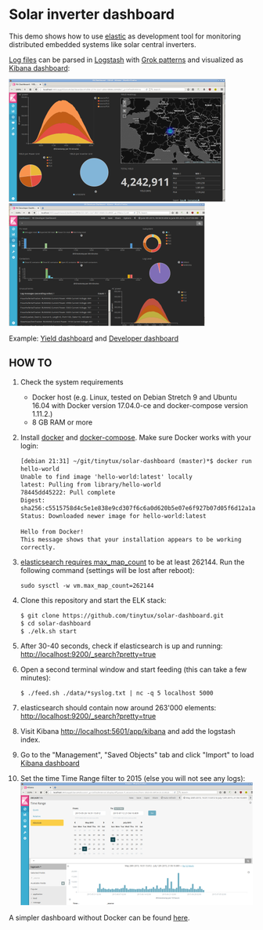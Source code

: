 Solar inverter dashboard
========================

This demo shows how to use [elastic](https://www.elastic.co/products) as development tool for monitoring distributed embedded systems like solar central inverters.

[Log files](data/2015-06-01_00-00-00_testlog.txt) can be parsed in [Logstash](docker-elk/logstash/pipeline/logstash.conf) with [Grok patterns](docker-elk/logstash/patterns/solarmax-rx.conf) and visualized as [Kibana dashboard](docker-elk/kibana/config/export.json):


![screenshot](doc/screenshot-01-yield-dashboard-mini.png "Yield dashboard screenshot")
![screenshot](doc/screenshot-02-developer-dashboard-mini.png "Developer dashboard screenshot")

Example: [Yield dashboard](doc/screenshot-01-yield-dashboard.png) and [Developer dashboard](doc/screenshot-02-developer-dashboard.png)



HOW TO
------

1. Check the system requirements
   * Docker host (e.g. Linux, tested on Debian Stretch 9 and Ubuntu 16.04 with Docker version 17.04.0-ce and docker-compose version 1.11.2.)
   * 8 GB RAM or more
2. Install [docker](https://docs.docker.com/engine/installation/) and [docker-compose](https://docs.docker.com/compose/install/). Make sure Docker works with your login:

    ```
    [debian 21:31] ~/git/tinytux/solar-dashboard (master)*$ docker run hello-world
    Unable to find image 'hello-world:latest' locally
    latest: Pulling from library/hello-world
    78445dd45222: Pull complete
    Digest: sha256:c5515758d4c5e1e838e9cd307f6c6a0d620b5e07e6f927b07d05f6d12a1ac8d7
    Status: Downloaded newer image for hello-world:latest

    Hello from Docker!
    This message shows that your installation appears to be working correctly.    
    ```
3. [elasticsearch requires max_map_count](https://www.elastic.co/guide/en/elasticsearch/reference/current/vm-max-map-count.html) to be at least 262144. Run the following command (settings will be lost after reboot):
    ```
    sudo sysctl -w vm.max_map_count=262144
    ```
4. Clone this repository and start the ELK stack:
    ```
    $ git clone https://github.com/tinytux/solar-dashboard.git
    $ cd solar-dashboard
    $ ./elk.sh start
    ```
5. After 30-40 seconds, check if elasticsearch is up and running: [http://localhost:9200/_search?pretty=true](http://localhost:9200/_search?pretty=true)
6. Open a second terminal window and start feeding (this can take a few minutes):
    ```
    $ ./feed.sh ./data/*syslog.txt | nc -q 5 localhost 5000
    ```
7. elasticsearch should contain now around 263'000 elements: [http://localhost:9200/_search?pretty=true](http://localhost:9200/_search?pretty=true)
8. Visit Kibana [http://localhost:5601/app/kibana](http://localhost:5601/app/kibana) and add the logstash index.
9. Go to the "Management", "Saved Objects" tab and click "Import" to load [Kibana dashboard](docker-elk/kibana/config/export.json)
10. Set the time Time Range filter to 2015 (else you will not see any logs):
![screenshot](doc/screenshot-set-time-range-to-2015-mini.png "Time Range screenshot")


A simpler dashboard without Docker can be found [here](https://github.com/tinytux/sensor).
